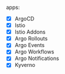 apps:
- [x] ArgoCD
- [x] Istio
- [x] Istio Addons
- [x] Argo Rollouts
- [x] Argo Events
- [x] Argo Workflows
- [x] Argo Notifications
- [x] Kyverno